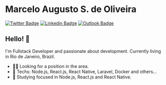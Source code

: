# Marcelo Augusto S. de Oliveira

[![Twitter Badge](https://img.shields.io/badge/-@__marcelotk-303030?style=flat-square&labelColor=242424&logo=twitter&logoColor=white&link=https://twitter.com/_marcelotk)](https://twitter.com/_marcelotk) 
[![Linkedin Badge](https://img.shields.io/badge/-Marcelo%20Augusto-303030?style=flat-square&labelColor=242424&logo=Linkedin&logoColor=white&link=https://www.linkedin.com/in/marcelo-augusto-s-oliveira/)](https://www.linkedin.com/in/marcelo-augusto-s-oliveira/) 
[![Outlook Badge](https://img.shields.io/badge/-marcelotk__15@hotmail.com-303030?style=flat-square&labelColor=242424&logo=Microsoft%20Outlook&logoColor=white&link=mailto:marcelotk_15@hotmail.com)](mailto:marcelotk_15@hotmail.com)

## Hello! 👋

I'm Fullstack Developer and passionate about development. Currently living in Rio de Janeiro, Brazil. 

- 👨‍💼 Looking for a position in the area.
- 🖤 Techs: Node.js, React.js, React Native, Laravel, Docker and others...
- 📖 Studying focused in Node.js, React.js and React Native.
